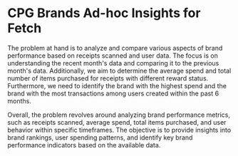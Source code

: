 # CPG Brands Ad-hoc Insights for Fetch
The problem at hand is to analyze and compare various aspects of brand performance based on receipts scanned and user data. The focus is on understanding the recent month's data and comparing it to the previous month's data. Additionally, we aim to determine the average spend and total number of items purchased for receipts with different reward status. Furthermore, we need to identify the brand with the highest spend and the brand with the most transactions among users created within the past 6 months.

Overall, the problem revolves around analyzing brand performance metrics, such as receipts scanned, average spend, total items purchased, and user behavior within specific timeframes. The objective is to provide insights into brand rankings, user spending patterns, and identify key brand performance indicators based on the available data.
